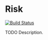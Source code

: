 # Risk

[![Build Status](https://travis-ci.org/githubuser/Risk.png)](https://travis-ci.org/githubuser/Risk)

TODO Description.
